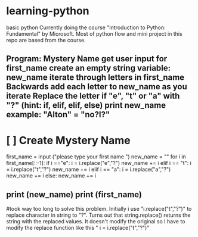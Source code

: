 # learning-python
basic python 
Currently doing the course "Introduction to Python: Fundamental" by Microsoft. Most of python flow and mini project in this repo are based from the course.

Program: Mystery Name
get user input for first_name
create an empty string variable: new_name
iterate through letters in first_name Backwards
add each letter to new_name as you iterate
Replace the letter if "e", "t" or "a" with "?" (hint: if, elif, elif, else)
print new_name
example: "Alton" = "no?l?"
--------------------------------------------------------------------------------------------------------------------------------------
# [ ] Create Mystery Name
first_name = input ("please type your first name ")
new_name = ""
for i in first_name[::-1]:
    if i =="e":
        i = i.replace("e","?")
        new_name += i
    elif i == "t":
        i = i.replace("t","?")
        new_name += i
    elif i == "a":
        i = i.replace("a","?")
        new_name += i
    else:
        new_name += i

print (new_name)
print (first_name)
-----------------------------------------------------------------------------------------------------------------------------------

#took way too long to solve this problem. Initially i use "i.replace("t","?")" to replace character in string to "?". Turns out that string.replace() returns the string with the replaced values. It doesn't modify the original so I have to modify the replace function like this " i = i.replace("t","?")"
